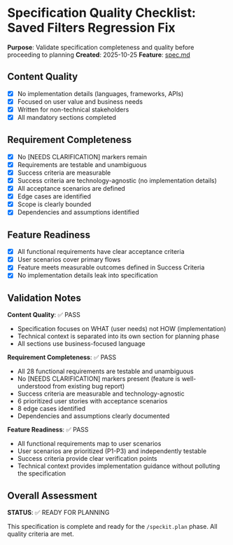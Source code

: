 # Specification Quality Checklist: Saved Filters Regression Fix

**Purpose**: Validate specification completeness and quality before proceeding to planning
**Created**: 2025-10-25
**Feature**: [spec.md](../spec.md)

## Content Quality

- [x] No implementation details (languages, frameworks, APIs)
- [x] Focused on user value and business needs
- [x] Written for non-technical stakeholders
- [x] All mandatory sections completed

## Requirement Completeness

- [x] No [NEEDS CLARIFICATION] markers remain
- [x] Requirements are testable and unambiguous
- [x] Success criteria are measurable
- [x] Success criteria are technology-agnostic (no implementation details)
- [x] All acceptance scenarios are defined
- [x] Edge cases are identified
- [x] Scope is clearly bounded
- [x] Dependencies and assumptions identified

## Feature Readiness

- [x] All functional requirements have clear acceptance criteria
- [x] User scenarios cover primary flows
- [x] Feature meets measurable outcomes defined in Success Criteria
- [x] No implementation details leak into specification

## Validation Notes

**Content Quality**: ✅ PASS
- Specification focuses on WHAT (user needs) not HOW (implementation)
- Technical context is separated into its own section for planning phase
- All sections use business-focused language

**Requirement Completeness**: ✅ PASS
- All 28 functional requirements are testable and unambiguous
- No [NEEDS CLARIFICATION] markers present (feature is well-understood from existing bug report)
- Success criteria are measurable and technology-agnostic
- 6 prioritized user stories with acceptance scenarios
- 8 edge cases identified
- Dependencies and assumptions clearly documented

**Feature Readiness**: ✅ PASS
- All functional requirements map to user scenarios
- User scenarios are prioritized (P1-P3) and independently testable
- Success criteria provide clear verification points
- Technical context provides implementation guidance without polluting the specification

## Overall Assessment

**STATUS**: ✅ READY FOR PLANNING

This specification is complete and ready for the `/speckit.plan` phase. All quality criteria are met.
